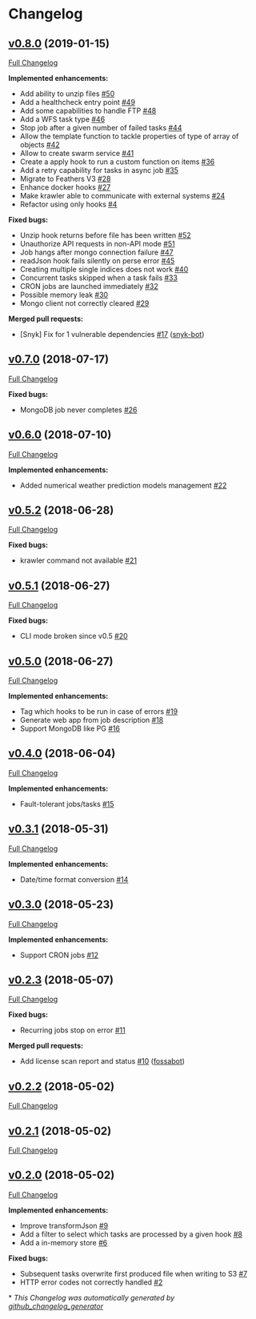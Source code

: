 # Changelog

## [v0.8.0](https://github.com/kalisio/krawler/tree/v0.8.0) (2019-01-15)

[Full Changelog](https://github.com/kalisio/krawler/compare/v0.7.0...v0.8.0)

**Implemented enhancements:**

- Add ability to unzip files [\#50](https://github.com/kalisio/krawler/issues/50)
- Add a healthcheck entry point [\#49](https://github.com/kalisio/krawler/issues/49)
- Add some capabilities to handle FTP [\#48](https://github.com/kalisio/krawler/issues/48)
- Add a WFS task type [\#46](https://github.com/kalisio/krawler/issues/46)
- Stop job after a given number of failed tasks [\#44](https://github.com/kalisio/krawler/issues/44)
- Allow the template function to tackle properties of type of array of objects [\#42](https://github.com/kalisio/krawler/issues/42)
- Allow to create swarm service  [\#41](https://github.com/kalisio/krawler/issues/41)
- Create a apply hook to run a custom function on items [\#36](https://github.com/kalisio/krawler/issues/36)
- Add a retry capability for tasks in async job [\#35](https://github.com/kalisio/krawler/issues/35)
- Migrate to Feathers V3 [\#28](https://github.com/kalisio/krawler/issues/28)
- Enhance docker hooks [\#27](https://github.com/kalisio/krawler/issues/27)
- Make krawler able to communicate with external systems [\#24](https://github.com/kalisio/krawler/issues/24)
- Refactor using only hooks [\#4](https://github.com/kalisio/krawler/issues/4)

**Fixed bugs:**

- Unzip hook returns before file has been written [\#52](https://github.com/kalisio/krawler/issues/52)
- Unauthorize API requests in non-API mode [\#51](https://github.com/kalisio/krawler/issues/51)
- Job hangs after mongo connection failure [\#47](https://github.com/kalisio/krawler/issues/47)
- readJson hook fails silently on perse error [\#45](https://github.com/kalisio/krawler/issues/45)
- Creating multiple single indices does not work [\#40](https://github.com/kalisio/krawler/issues/40)
- Concurrent tasks skipped when a task fails [\#33](https://github.com/kalisio/krawler/issues/33)
- CRON jobs are launched immediately [\#32](https://github.com/kalisio/krawler/issues/32)
- Possible memory leak [\#30](https://github.com/kalisio/krawler/issues/30)
- Mongo client not correctly cleared [\#29](https://github.com/kalisio/krawler/issues/29)

**Merged pull requests:**

- \[Snyk\] Fix for 1 vulnerable dependencies [\#17](https://github.com/kalisio/krawler/pull/17) ([snyk-bot](https://github.com/snyk-bot))

## [v0.7.0](https://github.com/kalisio/krawler/tree/v0.7.0) (2018-07-17)

[Full Changelog](https://github.com/kalisio/krawler/compare/v0.6.0...v0.7.0)

**Fixed bugs:**

- MongoDB job never completes [\#26](https://github.com/kalisio/krawler/issues/26)

## [v0.6.0](https://github.com/kalisio/krawler/tree/v0.6.0) (2018-07-10)

[Full Changelog](https://github.com/kalisio/krawler/compare/v0.5.2...v0.6.0)

**Implemented enhancements:**

- Added numerical weather prediction models management [\#22](https://github.com/kalisio/krawler/issues/22)

## [v0.5.2](https://github.com/kalisio/krawler/tree/v0.5.2) (2018-06-28)

[Full Changelog](https://github.com/kalisio/krawler/compare/v0.5.1...v0.5.2)

**Fixed bugs:**

- krawler command not available [\#21](https://github.com/kalisio/krawler/issues/21)

## [v0.5.1](https://github.com/kalisio/krawler/tree/v0.5.1) (2018-06-27)

[Full Changelog](https://github.com/kalisio/krawler/compare/v0.5.0...v0.5.1)

**Fixed bugs:**

- CLI mode broken since v0.5 [\#20](https://github.com/kalisio/krawler/issues/20)

## [v0.5.0](https://github.com/kalisio/krawler/tree/v0.5.0) (2018-06-27)

[Full Changelog](https://github.com/kalisio/krawler/compare/v0.4.0...v0.5.0)

**Implemented enhancements:**

- Tag which hooks to be run in case of errors [\#19](https://github.com/kalisio/krawler/issues/19)
- Generate web app from job description [\#18](https://github.com/kalisio/krawler/issues/18)
- Support MongoDB like PG [\#16](https://github.com/kalisio/krawler/issues/16)

## [v0.4.0](https://github.com/kalisio/krawler/tree/v0.4.0) (2018-06-04)

[Full Changelog](https://github.com/kalisio/krawler/compare/v0.3.1...v0.4.0)

**Implemented enhancements:**

- Fault-tolerant jobs/tasks [\#15](https://github.com/kalisio/krawler/issues/15)

## [v0.3.1](https://github.com/kalisio/krawler/tree/v0.3.1) (2018-05-31)

[Full Changelog](https://github.com/kalisio/krawler/compare/v0.3.0...v0.3.1)

**Implemented enhancements:**

- Date/time format conversion [\#14](https://github.com/kalisio/krawler/issues/14)

## [v0.3.0](https://github.com/kalisio/krawler/tree/v0.3.0) (2018-05-23)

[Full Changelog](https://github.com/kalisio/krawler/compare/v0.2.3...v0.3.0)

**Implemented enhancements:**

- Support CRON jobs [\#12](https://github.com/kalisio/krawler/issues/12)

## [v0.2.3](https://github.com/kalisio/krawler/tree/v0.2.3) (2018-05-07)

[Full Changelog](https://github.com/kalisio/krawler/compare/v0.2.2...v0.2.3)

**Fixed bugs:**

- Recurring jobs stop on error [\#11](https://github.com/kalisio/krawler/issues/11)

**Merged pull requests:**

- Add license scan report and status [\#10](https://github.com/kalisio/krawler/pull/10) ([fossabot](https://github.com/fossabot))

## [v0.2.2](https://github.com/kalisio/krawler/tree/v0.2.2) (2018-05-02)

[Full Changelog](https://github.com/kalisio/krawler/compare/v0.2.1...v0.2.2)

## [v0.2.1](https://github.com/kalisio/krawler/tree/v0.2.1) (2018-05-02)

[Full Changelog](https://github.com/kalisio/krawler/compare/v0.2.0...v0.2.1)

## [v0.2.0](https://github.com/kalisio/krawler/tree/v0.2.0) (2018-05-02)

[Full Changelog](https://github.com/kalisio/krawler/compare/285f442ab28459a214e8095bec199d7ace8f1119...v0.2.0)

**Implemented enhancements:**

- Improve transformJson [\#9](https://github.com/kalisio/krawler/issues/9)
- Add a filter to select which tasks are processed by a given hook [\#8](https://github.com/kalisio/krawler/issues/8)
- Add a in-memory store [\#6](https://github.com/kalisio/krawler/issues/6)

**Fixed bugs:**

- Subsequent tasks overwrite first produced file when writing to S3 [\#7](https://github.com/kalisio/krawler/issues/7)
- HTTP error codes not correctly handled [\#2](https://github.com/kalisio/krawler/issues/2)



\* *This Changelog was automatically generated by [github_changelog_generator](https://github.com/skywinder/Github-Changelog-Generator)*